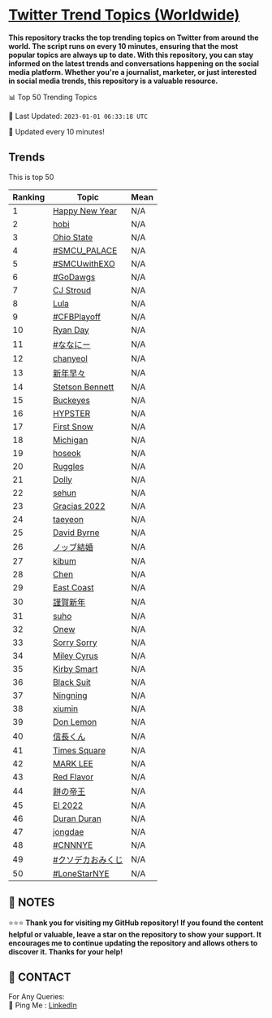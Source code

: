 [Twitter Trend Topics (Worldwide)](https://github.com/ErcinDedeoglu/Twitter-Trend-Topics)
==========

**This repository tracks the top trending topics on Twitter from around the world. 
The script runs on every 10 minutes, ensuring that the most popular topics are always up to date. 
With this repository, you can stay informed on the latest trends and conversations happening on the social media platform. 
Whether you're a journalist, marketer, or just interested in social media trends, this repository is a valuable resource.**


📊 Top 50 Trending Topics

📆 Last Updated: `2023-01-01 06:33:18 UTC`

🔧 Updated every 10 minutes!


## Trends

This is top 50

| Ranking | Topic | Mean |
| ------- | ------------ | ------------ |
| 1 | [Happy New Year](http://twitter.com/search?q=Happy+New+Year) | N/A |
| 2 | [hobi](http://twitter.com/search?q=hobi) | N/A |
| 3 | [Ohio State](http://twitter.com/search?q=Ohio+State) | N/A |
| 4 | [#SMCU_PALACE](http://twitter.com/search?q=%23SMCU_PALACE) | N/A |
| 5 | [#SMCUwithEXO](http://twitter.com/search?q=%23SMCUwithEXO) | N/A |
| 6 | [#GoDawgs](http://twitter.com/search?q=%23GoDawgs) | N/A |
| 7 | [CJ Stroud](http://twitter.com/search?q=CJ+Stroud) | N/A |
| 8 | [Lula](http://twitter.com/search?q=Lula) | N/A |
| 9 | [#CFBPlayoff](http://twitter.com/search?q=%23CFBPlayoff) | N/A |
| 10 | [Ryan Day](http://twitter.com/search?q=Ryan+Day) | N/A |
| 11 | [#ななにー](http://twitter.com/search?q=%23%e3%81%aa%e3%81%aa%e3%81%ab%e3%83%bc) | N/A |
| 12 | [chanyeol](http://twitter.com/search?q=chanyeol) | N/A |
| 13 | [新年早々](http://twitter.com/search?q=%e6%96%b0%e5%b9%b4%e6%97%a9%e3%80%85) | N/A |
| 14 | [Stetson Bennett](http://twitter.com/search?q=Stetson+Bennett) | N/A |
| 15 | [Buckeyes](http://twitter.com/search?q=Buckeyes) | N/A |
| 16 | [HYPSTER](http://twitter.com/search?q=HYPSTER) | N/A |
| 17 | [First Snow](http://twitter.com/search?q=First+Snow) | N/A |
| 18 | [Michigan](http://twitter.com/search?q=Michigan) | N/A |
| 19 | [hoseok](http://twitter.com/search?q=hoseok) | N/A |
| 20 | [Ruggles](http://twitter.com/search?q=Ruggles) | N/A |
| 21 | [Dolly](http://twitter.com/search?q=Dolly) | N/A |
| 22 | [sehun](http://twitter.com/search?q=sehun) | N/A |
| 23 | [Gracias 2022](http://twitter.com/search?q=Gracias+2022) | N/A |
| 24 | [taeyeon](http://twitter.com/search?q=taeyeon) | N/A |
| 25 | [David Byrne](http://twitter.com/search?q=David+Byrne) | N/A |
| 26 | [ノッブ結婚](http://twitter.com/search?q=%e3%83%8e%e3%83%83%e3%83%96%e7%b5%90%e5%a9%9a) | N/A |
| 27 | [kibum](http://twitter.com/search?q=kibum) | N/A |
| 28 | [Chen](http://twitter.com/search?q=Chen) | N/A |
| 29 | [East Coast](http://twitter.com/search?q=East+Coast) | N/A |
| 30 | [謹賀新年](http://twitter.com/search?q=%e8%ac%b9%e8%b3%80%e6%96%b0%e5%b9%b4) | N/A |
| 31 | [suho](http://twitter.com/search?q=suho) | N/A |
| 32 | [Onew](http://twitter.com/search?q=Onew) | N/A |
| 33 | [Sorry Sorry](http://twitter.com/search?q=Sorry+Sorry) | N/A |
| 34 | [Miley Cyrus](http://twitter.com/search?q=Miley+Cyrus) | N/A |
| 35 | [Kirby Smart](http://twitter.com/search?q=Kirby+Smart) | N/A |
| 36 | [Black Suit](http://twitter.com/search?q=Black+Suit) | N/A |
| 37 | [Ningning](http://twitter.com/search?q=Ningning) | N/A |
| 38 | [xiumin](http://twitter.com/search?q=xiumin) | N/A |
| 39 | [Don Lemon](http://twitter.com/search?q=Don+Lemon) | N/A |
| 40 | [信長くん](http://twitter.com/search?q=%e4%bf%a1%e9%95%b7%e3%81%8f%e3%82%93) | N/A |
| 41 | [Times Square](http://twitter.com/search?q=Times+Square) | N/A |
| 42 | [MARK LEE](http://twitter.com/search?q=MARK+LEE) | N/A |
| 43 | [Red Flavor](http://twitter.com/search?q=Red+Flavor) | N/A |
| 44 | [餅の帝王](http://twitter.com/search?q=%e9%a4%85%e3%81%ae%e5%b8%9d%e7%8e%8b) | N/A |
| 45 | [El 2022](http://twitter.com/search?q=El+2022) | N/A |
| 46 | [Duran Duran](http://twitter.com/search?q=Duran+Duran) | N/A |
| 47 | [jongdae](http://twitter.com/search?q=jongdae) | N/A |
| 48 | [#CNNNYE](http://twitter.com/search?q=%23CNNNYE) | N/A |
| 49 | [#クソデカおみくじ](http://twitter.com/search?q=%23%e3%82%af%e3%82%bd%e3%83%87%e3%82%ab%e3%81%8a%e3%81%bf%e3%81%8f%e3%81%98) | N/A |
| 50 | [#LoneStarNYE](http://twitter.com/search?q=%23LoneStarNYE) | N/A |




## 📝 NOTES

⭐⭐⭐ **Thank you for visiting my GitHub repository! If you found the content helpful or valuable, leave a star on the repository to show your support. It encourages me to continue updating the repository and allows others to discover it. Thanks for your help!**

## 📨 CONTACT

 For Any Queries:  
            🏓 Ping Me : [LinkedIn](https://www.linkedin.com/in/ercindedeoglu/)